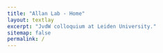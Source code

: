 ```yaml
---
title: "Allan Lab - Home"
layout: textlay
excerpt: "JvdW colloquium at Leiden University."
sitemap: false
permalink: /
---
```









